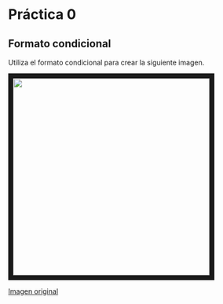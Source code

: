 # Práctica 0

## Formato condicional
Utiliza el formato condicional para crear la siguiente imagen.

<img src="https://user-images.githubusercontent.com/22343642/227519830-2db34463-d2ef-4331-aaba-9b847bc824f1.png" width="400" height="400" border="10"/>
 
[Imagen original](https://upload.wikimedia.org/wikipedia/commons/1/14/Escudo_UNEATLANTICO.jpg)
 
